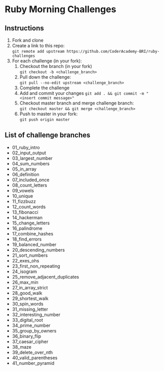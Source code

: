 # Ruby Morning Challenges

## Instructions

1. Fork and clone
2. Create a link to this repo: <br/>
   `git remote add upstream https://github.com/CoderAcademy-BRI/ruby-challenges`
3. For each challenge (in your fork):
   1. Checkout the branch (in your fork)<br/>
      `git checkout -b <challenge_branch>`
   2. Pull down the challenge: <br/>
      `git pull --no-edit upstream <challenge_branch>`
   3. Complete the challenge
   4. Add and commit your changes
      `git add . && git commit -m "<insert commit message>"`
   5. Checkout master branch and merge challenge branch:<br/>
      `git checkout master && git merge <challenge_branch>`
   6. Push to master in your fork:<br/>
      `git push origin master`

## List of challenge branches

- 01_ruby_intro
- 02_input_output
- 03_largest_number
- 04_sum_numbers
- 05_in_array
- 06_definition
- 07_included_once
- 08_count_letters
- 09_vowels
- 10_unique
- 11_fizzbuzz
- 12_count_words
- 13_fibonacci
- 14_hackerman
- 15_change_letters
- 16_palindrome
- 17_combine_hashes
- 18_find_errors
- 19_balanced_number
- 20_descending_numbers
- 21_sort_numbers
- 22_exes_ohs
- 23_first_non_repeating
- 24_isogram
- 25_remove_adjacent_duplicates
- 26_max_min
- 27_in_array_strict
- 28_good_walk
- 29_shortest_walk
- 30_spin_words
- 31_missing_letter
- 32_interesting_number
- 33_digital_root
- 34_prime_number
- 35_group_by_owners
- 36_binary_flip
- 37_caesar_cipher
- 38_maze
- 39_delete_over_nth
- 40_valid_parentheses
- 41_number_pyramid
